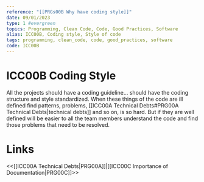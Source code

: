 ```yaml
---
reference: "[[PRGs00B Why have coding style]]"
date: 09/01/2023
type: 1 #evergreen
topics: Programming, Clean Code, Code, Good Practices, Software
alias: ICC00B, Coding style, Style of code
tags: programming, clean_code, code, good_practices, software
code: ICC00B
---
```

# ICC00B Coding Style

All the projects should have a coding guideline... should have the coding structure and style standardized.
When these things of the code are ill defined find patterns, problems, [[ICC00A Technical Debts#PRG00A Technical Debts|technical debts]] and so on, is so hard. But if they are well defined will be easier to all the team members understand the code and find those problems that need to be resolved.

# Links
<<[[ICC00A Technical Debts|PRG00A]]|[[ICC00C Importance of Documentation|PRG00C]]>>